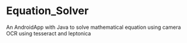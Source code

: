 # Equation_Solver
An AndroidApp with Java to solve mathematical equation using camera OCR using tesseract and leptonica  
